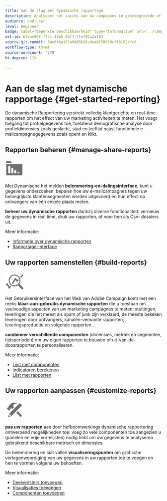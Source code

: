 ```yaml
---
title: Aan de slag met dynamische rapportage
description: Analyseer het succes van uw campagnes in geïntegreerde of aangepaste dynamische rapporten.
audience: end-user
level: Beginner
badge: label="Beperkte beschikbaarheid" type="Informative" url="../campaign-standard-migration-home.md" tooltip="Beperkt tot gemigreerde gebruikers in Campaign Standard"
exl-id: 6feac90f-f7c1-48b5-94ff-7fef92a2af83
source-git-commit: 34c6f8a137a9085b26c0ea8f78930cff6192cfc9
workflow-type: tm+mt
source-wordcount: '279'
ht-degree: 11%

---
```


# Aan de slag met dynamische rapportage {#get-started-reporting}

De dynamische Rapportering verstrekt volledig klantgerichte en real-time rapporten om het effect van uw marketing activiteiten te meten. Het voegt toegang tot profielgegevens toe, toelatend demografische analyse door profieldimensies zoals geslacht, stad en leeftijd naast functionele e-mailcampagnegegevens zoals opent en klikt.

## Rapporten beheren {#manage-share-reports}

<img src="assets/do-not-localize/icon_manage.svg" width="60px">

Met Dynamische het melden **belemmering-en-dalingsinterface**, kunt u gegevens onderzoeken, bepalen hoe uw e-mailcampagnes tegen uw belangrijkste klantensegmenten werden uitgevoerd en hun effect op ontvangers van één enkele plaats meten.

**beheer uw dynamische rapporten** dankzij diverse functionaliteit: vernieuw de gegevens in real time, druk uw rapporten, of voer hen als Csv- dossiers uit.

Meer informatie:

* [Informatie over dynamische rapporten](about-dynamic-reports.md)
* [Rapportage-interface](reporting-interface.md)

## Uw rapporten samenstellen {#build-reports}

<img src="assets/do-not-localize/icon_build.svg" width="60px">

Het Gebruikersinterface van het Web van Adobe Campaign komt met een reeks **klaar-aan-gebruiks dynamische rapporten** die u toestaan om veelvoudige aspecten van uw marketing campagnes te meten: stuitingen, leveringen die het meest als spam of junk zijn verklaard, de meeste bekeken leveringen door ontvangers, kanalen-verwante rapporten, leveringsproductie en volgende rapporten..

**combineer verschillende componenten** (dimensies, metriek en segmenten, tijdsperioden) om uw eigen rapporten te bouwen of uit-van-de-doosrapporten te personaliseren.

Meer informatie:

* [Lijst met componenten](list-of-components.md)
* [Indicatoren berekenen](indicator-calculation.md)
* [Lijst met rapporten](defining-the-report-period.md)

## Uw rapporten aanpassen {#customize-reports}

<img src="assets/do-not-localize/icon_customize.svg" width="60px">

**pas uw rapporten** aan door hefboomwerkings dynamische rapportering ontwerpend mogelijkheden toe: voeg zo vele componenten toe aangezien u (panelen en vrije vormlijsten) nodig hebt om uw gegevens te analyseren gebruikend beschikbare metrisch en dimensies.

De belemmering en laat vallen **visualiseringspunten** om grafische vertegenwoordiging van uw gegevens in uw rapporten toe te voegen en hen te vormen volgens uw behoeften.

Meer informatie:

* [Deelvensters toevoegen](adding-panels.md)
* [Visualisaties toevoegen](adding-visualizations.md)
* [Componenten toevoegen](adding-components.md)
